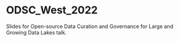 # ODSC_West_2022
Slides for Open-source Data Curation and Governance for Large and Growing Data Lakes talk.
